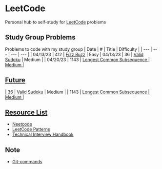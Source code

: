 # LeetCode

Personal hub to self-study for <a href = "https://leetcode.com/">LeetCode</a> problems
## Study Group Problems
Problems to code with my study group
| Date | # | Title | Difficulty | 
| --- | --- | --- | --- |
| 04/13/23 | 412 | <a href = "https://leetcode.com/problems/fizz-buzz/description/">Fizz Buzz</a> | Easy
| 04/13/23 | 36 | <a href = "https://leetcode.com/problems/valid-sudoku/description/?envType=featured-list&envId=top-interview-questions?envType=featured-list&envId=top-interview-questions">Valid Sudoku</a> | Medium |
| 04/20/23 | 1143 | <a href = "https://leetcode.com/problems/longest-common-subsequence/description/">Longest Common Subsequence<a href> | Medium |

## Future
| 36 | <a href = "https://leetcode.com/problems/valid-sudoku/description/?envType=featured-list&envId=top-interview-questions?envType=featured-list&envId=top-interview-questions">Valid Sudoku</a> | Medium |
| 1143 | <a href = "https://leetcode.com/problems/longest-common-subsequence/description/">Longest Common Subsequence<a href> | Medium |
## Resource List
* <a href = "https://neetcode.io/practice">Neetcode</a>
* <a href = "https://seanprashad.com/leetcode-patterns/">LeetCode Patterns</a>
* <a href = "https://www.techinterviewhandbook.org/grind75">Technical Interview Handbook</a>

## Note
* <a href = "https://github.com/joshnh/Git-Commands">Git-commands</a>
